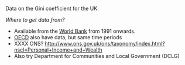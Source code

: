 Data on the Gini coefficient for the UK.

*Where to get data from?*

 - Available from the [World Bank](http://data.worldbank.org/country/united-kingdom) from 1991 onwards.
 - [OECD](http://stats.oecd.org/index.aspx?queryid=46022) also have data, but same time periods
 - XXXX ONS? http://www.ons.gov.uk/ons/taxonomy/index.html?nscl=Personal+Income+and+Wealth
 - Also try Department for Communities and Local Government (DCLG)
